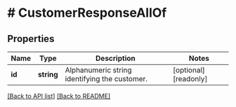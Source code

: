# # CustomerResponseAllOf

## Properties

Name | Type | Description | Notes
------------ | ------------- | ------------- | -------------
**id** | **string** | Alphanumeric string identifying the customer. | [optional] [readonly] 


[[Back to API list]](../../README.md#endpoints) [[Back to README]](../../README.md)
